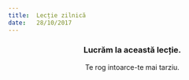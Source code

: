 ```yaml
---
title:  Lecție zilnică
date:   28/10/2017
---
```


### <center>Lucrăm la această lecție.</center>
<center>Te rog intoarce-te mai tarziu.</center>